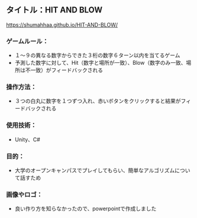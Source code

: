 ## タイトル：HIT AND BLOW  
https://shumahhaa.github.io/HIT-AND-BLOW/
### ゲームルール：
  - １～９の異なる数字からできた３桁の数字６ターン以内を当てるゲーム  
  - 予測した数字に対して、Hit（数字と場所が一致）、Blow（数字のみ一致、場所は不一致）がフィードバックされる  
  
### 操作方法：  
  - ３つの白丸に数字を１つずつ入れ、赤いボタンをクリックすると結果がフィードバックされる 

### 使用技術：
  - Unity、C# 

### 目的：  
  - 大学のオープンキャンパスでプレイしてもらい、簡単なアルゴリズムについて話すため 
  
### 画像やロゴ：
  - 良い作り方を知らなかったので、powerpointで作成しました

